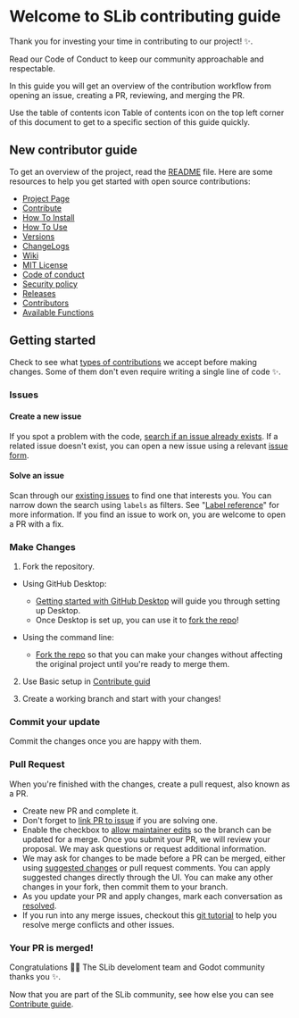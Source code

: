 # Welcome to SLib contributing guide
Thank you for investing your time in contributing to our project! ✨.

Read our Code of Conduct to keep our community approachable and respectable.

In this guide you will get an overview of the contribution workflow from opening an issue, creating a PR, reviewing, and merging the PR.

Use the table of contents icon Table of contents icon on the top left corner of this document to get to a specific section of this guide quickly.

## New contributor guide
To get an overview of the project, read the [README](https://github.com/Subject-Team/SLib/blob/Main/README.md) file. Here are some resources to help you get started with open source contributions:

- [Project Page](https://subject-team.github.io/SLib/)
- [Contribute](https://github.com/Subject-Team/SLib/blob/Main/README.md#contribute)
- [How To Install](https://github.com/Subject-Team/Subject-Library?tab=readme-ov-file#how-to-install)
- [How To Use](https://github.com/Subject-Team/Subject-Library?tab=readme-ov-file#how-to-use)
- [Versions](https://github.com/Subject-Team/Subject-Library?tab=readme-ov-file#versions)
- [ChangeLogs](https://github.com/Subject-Team/SLib/blob/Main/ChangeLogs.md)
- [Wiki](https://github.com/Subject-Team/SLib/wiki)
- [MIT License](https://github.com/Subject-Team/SLib/blob/Main/LICENSE)
- [Code of conduct](https://github.com/Subject-Team/SLib?tab=coc-ov-file#coc-ov-file)
- [Security policy](https://github.com/Subject-Team/SLib?tab=security-ov-file#security-ov-file)
- [Releases](https://github.com/Subject-Team/SLib/releases)
- [Contributors](https://github.com/Subject-Team/SLib/graphs/contributors)
- [Available Functions](https://github.com/Subject-Team/SLib?tab=readme-ov-file#available-functions)

## Getting started
Check to see what [types of contributions](https://github.com/Subject-Team/SLib/wiki/Types-of-contributions) we accept before making changes. Some of them don't even require writing a single line of code :sparkles:.

### Issues

#### Create a new issue

If you spot a problem with the code, [search if an issue already exists](https://docs.github.com/en/github/searching-for-information-on-github/searching-on-github/searching-issues-and-pull-requests#search-by-the-title-body-or-comments). If a related issue doesn't exist, you can open a new issue using a relevant [issue form](https://github.com/Subject-Team/SLib/issues/new/choose).

#### Solve an issue

Scan through our [existing issues](https://github.com/Subject-Team/SLib/issues) to find one that interests you. You can narrow down the search using `labels` as filters. See "[Label reference](https://docs.github.com/en/contributing/collaborating-on-github-docs/label-reference)" for more information. If you find an issue to work on, you are welcome to open a PR with a fix.

### Make Changes

1. Fork the repository.
- Using GitHub Desktop:
  - [Getting started with GitHub Desktop](https://docs.github.com/en/desktop/installing-and-configuring-github-desktop/getting-started-with-github-desktop) will guide you through setting up Desktop.
  - Once Desktop is set up, you can use it to [fork the repo](https://docs.github.com/en/desktop/contributing-and-collaborating-using-github-desktop/cloning-and-forking-repositories-from-github-desktop)!

- Using the command line:
  - [Fork the repo](https://docs.github.com/en/github/getting-started-with-github/fork-a-repo#fork-an-example-repository) so that you can make your changes without affecting the original project until you're ready to merge them.

2. Use Basic setup in [Contribute guid](https://github.com/Subject-Team/SLib/wiki/Contribute-guide)

3. Create a working branch and start with your changes!

### Commit your update

Commit the changes once you are happy with them.

### Pull Request

When you're finished with the changes, create a pull request, also known as a PR.
- Create new PR and complete it.
- Don't forget to [link PR to issue](https://docs.github.com/en/issues/tracking-your-work-with-issues/linking-a-pull-request-to-an-issue) if you are solving one.
- Enable the checkbox to [allow maintainer edits](https://docs.github.com/en/github/collaborating-with-issues-and-pull-requests/allowing-changes-to-a-pull-request-branch-created-from-a-fork) so the branch can be updated for a merge.
Once you submit your PR, we will review your proposal. We may ask questions or request additional information.
- We may ask for changes to be made before a PR can be merged, either using [suggested changes](https://docs.github.com/en/github/collaborating-with-issues-and-pull-requests/incorporating-feedback-in-your-pull-request) or pull request comments. You can apply suggested changes directly through the UI. You can make any other changes in your fork, then commit them to your branch.
- As you update your PR and apply changes, mark each conversation as [resolved](https://docs.github.com/en/github/collaborating-with-issues-and-pull-requests/commenting-on-a-pull-request#resolving-conversations).
- If you run into any merge issues, checkout this [git tutorial](https://github.com/skills/resolve-merge-conflicts) to help you resolve merge conflicts and other issues.

### Your PR is merged!

Congratulations :tada::tada: The SLib develoment team and Godot community thanks you :sparkles:.

Now that you are part of the SLib community, see how else you can see [Contribute guide](https://github.com/Subject-Team/SLib/wiki/Contribute-guide).
